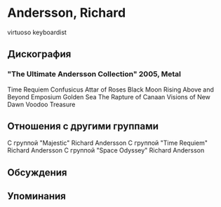 # Andersson, Richard

virtuoso keyboardist

## Дискография

### "The Ultimate Andersson Collection" 2005, Metal

Time Requiem
Confusicus
Attar of Roses
Black Moon Rising
Above and Beyond
Emposium
Golden Sea
The Rapture of Canaan
Visions of New Dawn
Voodoo Treasure


## Отношения с другими группами

C группой "Majestic" Richard Andersson
C группой "Time Requiem" Richard Andersson
C группой "Space Odyssey" Richard Andersson

## Обсуждения


## Упоминания

